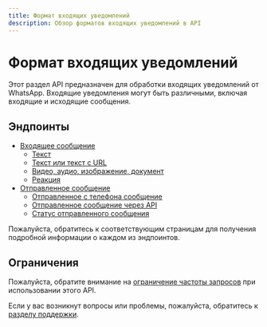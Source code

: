 ```yaml
---
title: Формат входящих уведомлений
description: Обзор форматов входящих уведомлений в API
---
```


# Формат входящих уведомлений

Этот раздел API предназначен для обработки входящих уведомлений от WhatsApp. Входящие уведомления могут быть различными, включая входящие и исходящие сообщения.

## Эндпоинты

* [Входящее сообщение](api/receiving/notifications-format/incoming-message/index.md)
    * [Текст](api/receiving/notifications-format/incoming-message/text.md)
    * [Текст или текст с URL](api/receiving/notifications-format/incoming-message/extended-text.md)
    * [Видео, аудио, изображение, документ](api/receiving/notifications-format/incoming-message/image.md)
    * [Реакция](api/receiving/notifications-format/incoming-message/reaction.md)
* [Отправленное сообщение](api/receiving/notifications-format/outgoing-message/index.md)
    * [Отправленное с телефона сообщение](api/receiving/notifications-format/outgoing-message/phone.md)
    * [Отправленное сообщение через API](api/receiving/notifications-format/outgoing-message/api.md)
    * [Статус отправленного сообщения](api/receiving/notifications-format/outgoing-message/status.md)

Пожалуйста, обратитесь к соответствующим страницам для получения подробной информации о каждом из эндпоинтов.

## Ограничения

Пожалуйста, обратите внимание на [ограничение частоты запросов](api/rate-limiter.md) при использовании этого API.

Если у вас возникнут вопросы или проблемы, пожалуйста, обратитесь к [разделу поддержки](support.md).
